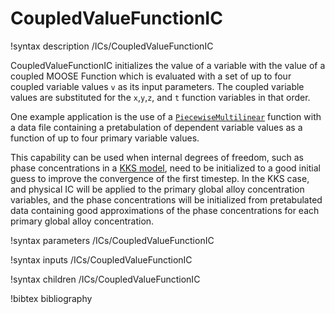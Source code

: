 # CoupledValueFunctionIC

!syntax description /ICs/CoupledValueFunctionIC

CoupledValueFunctionIC initializes the value of a variable with the value of a
coupled MOOSE Function which is evaluated with a set of up to four coupled
variable values `v` as its input parameters. The coupled variable values are
substituted for the `x`,`y`,`z`, and `t` function variables in that order.

One example application is the use of a
[`PiecewiseMultilinear`](PiecewiseMultilinear.md) function with a data file
containing a pretabulation of dependent variable values as a function of up to
four primary variable values.

This capability can be used when internal degrees of freedom, such as phase
concentrations in a [KKS model](KKS.md), need to be initialized to a good
initial guess to improve the convergence of the first timestep. In the KKS case,
and physical IC will be applied to the primary global alloy concentration
variables, and the phase concentrations will be initialized from pretabulated
data containing good approximations of the phase concentrations for each primary
global alloy concentration.

!syntax parameters /ICs/CoupledValueFunctionIC

!syntax inputs /ICs/CoupledValueFunctionIC

!syntax children /ICs/CoupledValueFunctionIC

!bibtex bibliography
